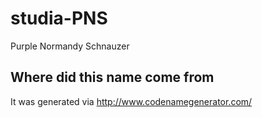 # studia-PNS
Purple Normandy Schnauzer 

## Where did this name come from
It was generated via http://www.codenamegenerator.com/
